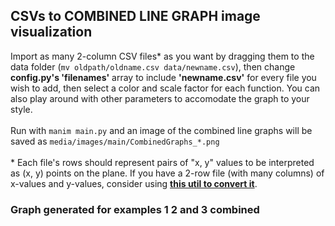 ## CSVs to COMBINED LINE GRAPH image visualization

Import as many 2-column CSV files* as you want by dragging them to the data folder (````mv oldpath/oldname.csv data/newname.csv````), then change **config.py's 'filenames'** array to include **'newname.csv'** for every file you wish to add, then select a color and scale factor for each function. You can also play around with other parameters to accomodate the graph to your style. <br><br>
Run with ````manim main.py```` and an image of the combined line graphs will be saved as ````media/images/main/CombinedGraphs_*.png````
<br><br>
\* Each file's rows should represent pairs of "x, y" values to be interpreted as (x, y) points on the plane. If you have a 2-row file (with many columns) of x-values and y-values, consider using [**this util to convert it**](https://github.com/achaval-tomas/Manim-Projects/blob/main/utils/turnRowsToCSVColumns.py).

### Graph generated for examples 1 2 and 3 combined
